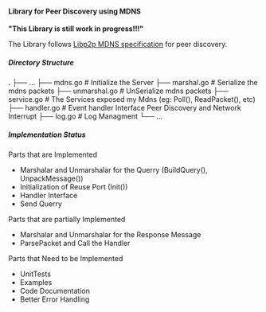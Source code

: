 #### Library for Peer Discovery using MDNS

<b>"This Library is still work in progress!!!"</b>

The Library follows [Libp2p MDNS specification](https://github.com/libp2p/specs/blob/master/discovery/mdns.md) for peer discovery. 

##### Directory Structure

.
├── ...
├── mdns.go                      # Initialize the Server
├── marshal.go                   # Serialize the mdns packets
├── unmarshal.go                 # UnSerialize mdns packets
├── service.go                   # The Services exposed my Mdns (eg: Poll(), ReadPacket(), etc)
├── handler.go                   # Event handler Interface Peer Discovery and Network Interrupt
├── log.go                       # Log Managment
└── ...

##### Implementation Status

Parts that are Implemented 

*   Marshalar and Unmarshalar for the Querry (BuildQuery(), UnpackMessage())
*   Initialization of Reuse Port (Init())
*   Handler Interface
*   Send Querry

Parts that are partially Implemented

*   Marshalar and Unmarshalar for the Response Message
*   ParsePacket and Call the Handler

Parts that Need to be Implemented 

*   UnitTests
*   Examples
*   Code Documentation
*   Better Error Handling

